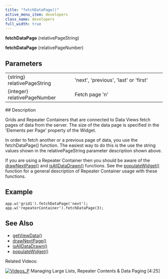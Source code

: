 ```yaml
---
title: "fetchDataPage()"
active_menu_item: developers
class_name: developers
full_width: true
---
```



**fetchDataPage** (relativePageString)

**fetchDataPage** (relativePageNumber)

## Parameters

<table>
<tr>
<td width="226">
{string} relativePageString

</td>
<td width="10">
</td>
<td width="644">
'next', 'previous', 'last' or 'first'

</td>
</tr>
<tr>
<td width="226">
{integer} relativePageNumber

</td>
<td width="10">
</td>
<td width="644">
Fetch page 'n'

</td>
</tr>
</table>
## Description

Grids and Repeater Containers that are connected to Data Views fetch pages of data from the server. The size of the data page is specified in the 'Elements per Page' property of the Widget.

In order to fetch another or a previous page of data, you use the fetchDataPage() function. The easiest way to do this is the use the string values shown in the relativePageString parameter description shown above.

If you are using a Repeater Container then you should be aware of the [drawNextPage()](/developers/user-guide/scripting-apis/client-api/widget-object-functions/repeater-grid/drawnextpage) and [isAllDataDrawn()](/developers/user-guide/scripting-apis/client-api/widget-object-functions/repeater-grid/isalldatadrawn) functions. See the [populateWidget()](/developers/user-guide/scripting-apis/client-api/widget-data-state-manipulation/populatewidget/) function for a general description of Repeater Container usage with these functions.

## Example

    app.w('grid1').fetchDataPage('next');
    app.w('repeaterContainer').fetchDataPage(3);
   

## See Also

 - [getViewData()](/developers/user-guide/scripting-apis/client-api/data-view-functions/getviewdata)
 - [drawNextPage()](/developers/user-guide/scripting-apis/client-api/widget-object-functions/repeater-grid/drawnextpage)
 - [isAllDataDrawn()](/developers/user-guide/scripting-apis/client-api/widget-object-functions/repeater-grid/isalldatadrawn)
 - [populateWidget()](/developers/user-guide/scripting-apis/client-api/widget-data-state-manipulation/populatewidget/)

Related Videos:

[![Videos\_P](/img/docs/videos_p.png)](http://www.youtube.com/v/Bq6PinoEIA8?autoplay=1&hd=1&fs=1&showsearch=0&rel=0&) Managing Large Lists, Repeater Contents & Data Paging [4:25]
